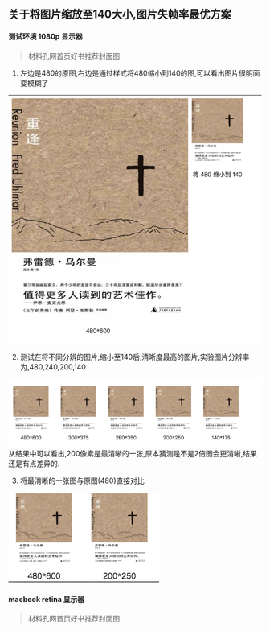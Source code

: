 ## 关于将图片缩放至140大小,图片失帧率最优方案

#### 测试环境 1080p 显示器
> 材料孔网首页好书推荐封面图

1. 左边是480的原图,右边是通过样式将480缩小到140的图,可以看出图片很明面变模糊了

![img_1](https://raw.githubusercontent.com/lcl-101/example/master/imgTest/1.png)

2.  测试在将不同分辨的图片,缩小至140后,清晰度最高的图片,实验图片分辨率为,480,240,200,140

![img_2](https://raw.githubusercontent.com/lcl-101/example/master/imgTest/2.png)
从结果中可以看出,200像素是最清晰的一张,原本猜测是不是2倍图会更清晰,结果还是有点差异的.

3. 将最清晰的一张图与原图(480)直接对比

![img_2](https://raw.githubusercontent.com/lcl-101/example/master/imgTest/3.png)

#### macbook retina 显示器
> 材料孔网首页好书推荐封面图
